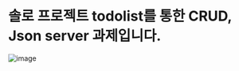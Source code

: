 # 솔로 프로젝트 todolist를 통한 CRUD, Json server 과제입니다.
![image](https://user-images.githubusercontent.com/58350169/196373092-8bb3e9c7-ff69-4de5-8fe7-2e89d0069be6.png)
